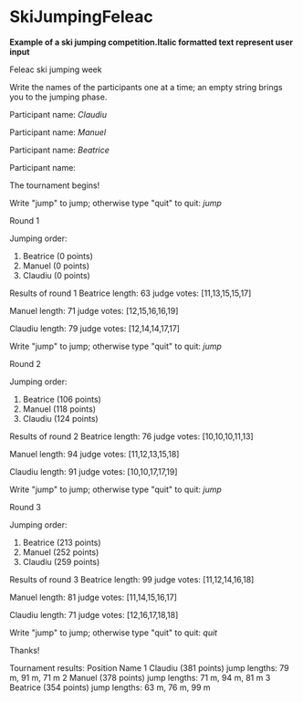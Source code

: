 # SkiJumpingFeleac

**Example of a ski jumping competition.Italic formatted text represent user input**



Feleac ski jumping week

Write the names of the participants one at a time; an empty string brings you to the jumping phase. 

   Participant name: *Claudiu*
   
   Participant name: *Manuel*
   
   Participant name: *Beatrice*
   
   Participant name: 

The tournament begins!

Write "jump" to jump; otherwise type "quit" to quit: *jump*

Round 1

Jumping order:
  1. Beatrice (0 points)
  2. Manuel (0 points)
  3. Claudiu (0 points)

Results of round 1
  Beatrice
    length: 63
    judge votes: [11,13,15,15,17]

  Manuel
    length: 71
    judge votes: [12,15,16,16,19]

  Claudiu
    length: 79
    judge votes: [12,14,14,17,17]

Write "jump" to jump; otherwise type "quit" to quit: *jump*

Round 2

Jumping order:
  1. Beatrice (106 points)
  2. Manuel (118 points)
  3. Claudiu (124 points)

Results of round 2
  Beatrice
    length: 76
    judge votes: [10,10,10,11,13]

  Manuel
    length: 94
    judge votes: [11,12,13,15,18]

  Claudiu
    length: 91
    judge votes: [10,10,17,17,19]

Write "jump" to jump; otherwise type "quit" to quit: *jump*

Round 3

Jumping order:
  1. Beatrice (213 points)
  2. Manuel (252 points)
  3. Claudiu (259 points)

Results of round 3
  Beatrice
    length: 99
    judge votes: [11,12,14,16,18]

  Manuel
    length: 81
    judge votes: [11,14,15,16,17]

  Claudiu
    length: 71
    judge votes: [12,16,17,18,18]

Write "jump" to jump; otherwise type "quit" to quit: *quit*

Thanks!

Tournament results:
Position    Name
1           Claudiu (381 points)
            jump lengths: 79 m, 91 m, 71 m
2           Manuel (378 points)
            jump lengths: 71 m, 94 m, 81 m
3           Beatrice (354 points)
            jump lengths: 63 m, 76 m, 99 m
